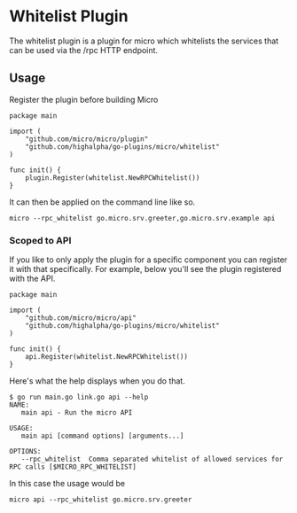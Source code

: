 # Whitelist Plugin

The whitelist plugin is a plugin for micro which whitelists the services that can be used via the /rpc HTTP endpoint.

## Usage

Register the plugin before building Micro

```
package main

import (
	"github.com/micro/micro/plugin"
	"github.com/highalpha/go-plugins/micro/whitelist"
)

func init() {
	plugin.Register(whitelist.NewRPCWhitelist())
}
```

It can then be applied on the command line like so.

```
micro --rpc_whitelist go.micro.srv.greeter,go.micro.srv.example api
```

### Scoped to API

If you like to only apply the plugin for a specific component you can register it with that specifically. 
For example, below you'll see the plugin registered with the API.

```
package main

import (
	"github.com/micro/micro/api"
	"github.com/highalpha/go-plugins/micro/whitelist"
)

func init() {
	api.Register(whitelist.NewRPCWhitelist())
}
```

Here's what the help displays when you do that.

```
$ go run main.go link.go api --help
NAME:
   main api - Run the micro API

USAGE:
   main api [command options] [arguments...]

OPTIONS:
   --rpc_whitelist 	Comma separated whitelist of allowed services for RPC calls [$MICRO_RPC_WHITELIST]
```

In this case the usage would be

```
micro api --rpc_whitelist go.micro.srv.greeter
```

